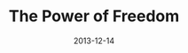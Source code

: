 ---
layout: message
category: message
series: "The Gift of Freedom"
title: "The Power of Freedom"
date: 2013-12-14
message_id: 835
---